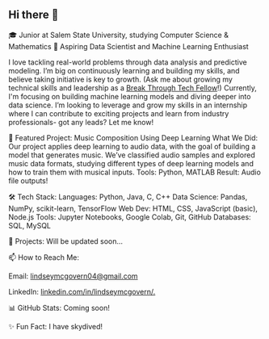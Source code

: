 ## Hi there 👋

🎓 Junior at Salem State University, studying Computer Science & Mathematics
🔭 Aspiring Data Scientist and Machine Learning Enthusiast

I love tackling real-world problems through data analysis and predictive modeling. I’m big on continuously learning and building my skills, and believe taking initiative is key to growth. (Ask me about growing my technical skills and leadership as a [Break Through Tech Fellow](https://www.breakthroughtech.org/)!) Currently, I'm focusing on building machine learning models and diving deeper into data science. I’m looking to leverage and grow my skills in an internship where I can contribute to exciting projects and learn from industry professionals- got any leads? Let me know!


🎯 Featured Project: Music Composition Using Deep Learning
What We Did: Our project applies deep learning to audio data, with the goal of building a model that generates music. We’ve classified audio samples and explored music data formats, studying different types of deep learning models and how to train them with musical inputs.
Tools: Python, MATLAB
Result: Audio file outputs!


🛠 Tech Stack:
Languages: Python, Java, C, C++
Data Science: Pandas, NumPy, scikit-learn, TensorFlow
Web Dev: HTML, CSS, JavaScript (basic), Node.js
Tools: Jupyter Notebooks, Google Colab, Git, GitHub
Databases: SQL, MySQL
 

🚀 Projects:
Will be updated soon...
 

📫 How to Reach Me:

Email: lindseymcgovern04@gmail.com

LinkedIn: [linkedin.com/in/lindseymcgovern/.](https://www.linkedin.com/in/lindseymcgovern/)
 

📊 GitHub Stats: Coming soon!


✨ Fun Fact:
I have skydived!
